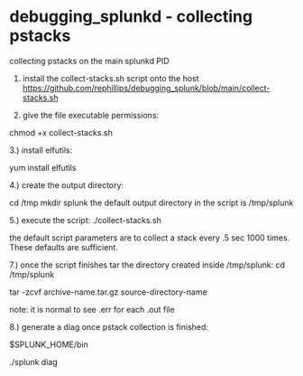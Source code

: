 # debugging_splunkd - collecting pstacks
collecting pstacks on the main splunkd PID


1. install the collect-stacks.sh script onto the host
https://github.com/rephillips/debugging_splunk/blob/main/collect-stacks.sh

2. give the file executable permissions:

chmod +x collect-stacks.sh

3.) install elfutils:

yum install elfutils

4.) create the output directory:

cd /tmp
mkdir splunk
the default output directory in the script is /tmp/splunk


5.) execute the script:
./collect-stacks.sh

the default script parameters are to collect a stack every .5 sec 1000 times. These defaults are sufficient.

7.) once the script finishes tar the directory created inside /tmp/splunk:
cd /tmp/splunk

tar -zcvf archive-name.tar.gz source-directory-name

note: it is normal to see .err for each .out file

8.) generate a diag once pstack collection is finished:

$SPLUNK_HOME/bin

./splunk diag

